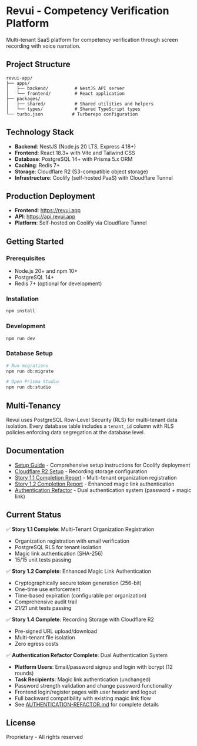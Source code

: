 # Revui - Competency Verification Platform

Multi-tenant SaaS platform for competency verification through screen recording with voice narration.

## Project Structure

```
revui-app/
├── apps/
│   ├── backend/          # NestJS API server
│   └── frontend/         # React application
├── packages/
│   ├── shared/           # Shared utilities and helpers
│   └── types/            # Shared TypeScript types
└── turbo.json           # Turborepo configuration
```

## Technology Stack

- **Backend**: NestJS (Node.js 20 LTS, Express 4.18+)
- **Frontend**: React 18.3+ with Vite and Tailwind CSS
- **Database**: PostgreSQL 14+ with Prisma 5.x ORM
- **Caching**: Redis 7+
- **Storage**: Cloudflare R2 (S3-compatible object storage)
- **Infrastructure**: Coolify (self-hosted PaaS) with Cloudflare Tunnel

## Production Deployment

- **Frontend**: https://revui.app
- **API**: https://api.revui.app
- **Platform**: Self-hosted on Coolify via Cloudflare Tunnel

## Getting Started

### Prerequisites

- Node.js 20+ and npm 10+
- PostgreSQL 14+
- Redis 7+ (optional for development)

### Installation

```bash
npm install
```

### Development

```bash
npm run dev
```

### Database Setup

```bash
# Run migrations
npm run db:migrate

# Open Prisma Studio
npm run db:studio
```

## Multi-Tenancy

Revui uses PostgreSQL Row-Level Security (RLS) for multi-tenant data isolation. Every database table includes a `tenant_id` column with RLS policies enforcing data segregation at the database level.

## Documentation

- [Setup Guide](SETUP.md) - Comprehensive setup instructions for Coolify deployment
- [Cloudflare R2 Setup](docs/CLOUDFLARE_R2_SETUP.md) - Recording storage configuration
- [Story 1.1 Completion Report](STORY-1.1-COMPLETION-REPORT.md) - Multi-tenant organization registration
- [Story 1.2 Completion Report](STORY-1.2-COMPLETION.md) - Enhanced magic link authentication
- [Authentication Refactor](AUTHENTICATION-REFACTOR.md) - Dual authentication system (password + magic link)

## Current Status

✅ **Story 1.1 Complete**: Multi-Tenant Organization Registration
- Organization registration with email verification
- PostgreSQL RLS for tenant isolation
- Magic link authentication (SHA-256)
- 15/15 unit tests passing

✅ **Story 1.2 Complete**: Enhanced Magic Link Authentication
- Cryptographically secure token generation (256-bit)
- One-time use enforcement
- Time-based expiration (configurable per organization)
- Comprehensive audit trail
- 21/21 unit tests passing

✅ **Story 1.4 Complete**: Recording Storage with Cloudflare R2
- Pre-signed URL upload/download
- Multi-tenant file isolation
- Zero egress costs

✅ **Authentication Refactor Complete**: Dual Authentication System
- **Platform Users**: Email/password signup and login with bcrypt (12 rounds)
- **Task Recipients**: Magic link authentication (unchanged)
- Password strength validation and change password functionality
- Frontend login/register pages with user header and logout
- Full backward compatibility with existing magic link flow
- See [AUTHENTICATION-REFACTOR.md](AUTHENTICATION-REFACTOR.md) for complete details

## License

Proprietary - All rights reserved

